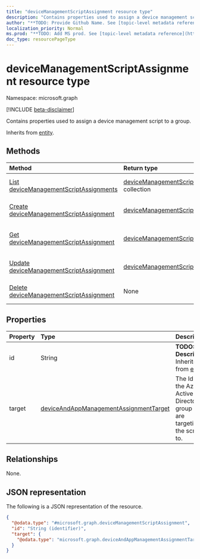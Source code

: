```yaml
---
title: "deviceManagementScriptAssignment resource type"
description: "Contains properties used to assign a device management script to a group."
author: "**TODO: Provide Github Name. See [topic-level metadata reference](https://msgo.azurewebsites.net/add/document/guidelines/metadata.html#topic-level-metadata)**"
localization_priority: Normal
ms.prod: "**TODO: Add MS prod. See [topic-level metadata reference](https://msgo.azurewebsites.net/add/document/guidelines/metadata.html#topic-level-metadata)**"
doc_type: resourcePageType
---
```


# deviceManagementScriptAssignment resource type

Namespace: microsoft.graph

[!INCLUDE [beta-disclaimer](../../includes/beta-disclaimer.md)]

Contains properties used to assign a device management script to a group.


Inherits from [entity](../resources/entity.md).

## Methods
|Method|Return type|Description|
|:---|:---|:---|
|[List deviceManagementScriptAssignments](../api/devicemanagementscriptassignment-list.md)|[deviceManagementScriptAssignment](../resources/devicemanagementscriptassignment.md) collection|Get a list of the [deviceManagementScriptAssignment](../resources/devicemanagementscriptassignment.md) objects and their properties.|
|[Create deviceManagementScriptAssignment](../api/devicemanagementscriptassignment-create.md)|[deviceManagementScriptAssignment](../resources/devicemanagementscriptassignment.md)|Create a new [deviceManagementScriptAssignment](../resources/devicemanagementscriptassignment.md) object.|
|[Get deviceManagementScriptAssignment](../api/devicemanagementscriptassignment-get.md)|[deviceManagementScriptAssignment](../resources/devicemanagementscriptassignment.md)|Read the properties and relationships of a [deviceManagementScriptAssignment](../resources/devicemanagementscriptassignment.md) object.|
|[Update deviceManagementScriptAssignment](../api/devicemanagementscriptassignment-update.md)|[deviceManagementScriptAssignment](../resources/devicemanagementscriptassignment.md)|Update the properties of a [deviceManagementScriptAssignment](../resources/devicemanagementscriptassignment.md) object.|
|[Delete deviceManagementScriptAssignment](../api/devicemanagementscriptassignment-delete.md)|None|Deletes a [deviceManagementScriptAssignment](../resources/devicemanagementscriptassignment.md) object.|

## Properties
|Property|Type|Description|
|:---|:---|:---|
|id|String|**TODO: Add Description** Inherited from [entity](../resources/entity.md).|
|target|[deviceAndAppManagementAssignmentTarget](../resources/deviceandappmanagementassignmenttarget.md)|The Id of the Azure Active Directory group we are targeting the script to.|

## Relationships
None.

## JSON representation
The following is a JSON representation of the resource.
<!-- {
  "blockType": "resource",
  "keyProperty": "id",
  "@odata.type": "microsoft.graph.deviceManagementScriptAssignment",
  "baseType": "microsoft.graph.entity",
  "openType": false
}
-->
``` json
{
  "@odata.type": "#microsoft.graph.deviceManagementScriptAssignment",
  "id": "String (identifier)",
  "target": {
    "@odata.type": "microsoft.graph.deviceAndAppManagementAssignmentTarget"
  }
}
```

